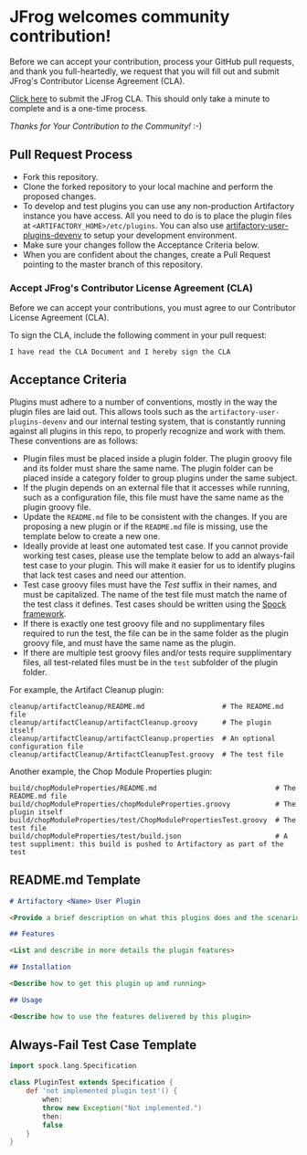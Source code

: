 # JFrog welcomes community contribution!

Before we can accept your contribution, process your GitHub pull requests, and thank you full-heartedly, we request that you will fill out and submit JFrog's Contributor License Agreement (CLA).

[Click here](https://secure.echosign.com/public/hostedForm?formid=5IYKLZ2RXB543N) to submit the JFrog CLA.
This should only take a minute to complete and is a one-time process.

*Thanks for Your Contribution to the Community!* :-)

## Pull Request Process ##

- Fork this repository.
- Clone the forked repository to your local machine and perform the proposed changes. 
- To develop and test plugins you can use any non-production Artifactory instance you have access. All you need to do is to place the plugin files at `<ARTIFACTORY_HOME>/etc/plugins`. You can also use [artifactory-user-plugins-devenv](https://github.com/JFrogDev/artifactory-user-plugins-devenv) to setup your development environment.
- Make sure your changes follow the Acceptance Criteria below.
- When you are confident about the changes, create a Pull Request pointing to the master branch of this repository.
  
### Accept JFrog's Contributor License Agreement (CLA)

Before we can accept your contributions, you must agree to our Contributor License Agreement (CLA). 

To sign the CLA, include the following comment in your pull request:

`I have read the CLA Document and I hereby sign the CLA`


## Acceptance Criteria ##

Plugins must adhere to a number of conventions, mostly in the way the plugin files are laid out. This allows tools such as the `artifactory-user-plugins-devenv` and our internal testing system, that is constantly running against all plugins in this repo, to properly recognize and work with them. These conventions are as follows:

- Plugin files must be placed inside a plugin folder. The plugin groovy file and its folder must share the same name. The plugin folder can be placed inside a category folder to group plugins under the same subject.
- If the plugin depends on an external file that it accesses while running, such as a configuration file, this file must have the same name as the plugin groovy file.
- Update the `README.md` file to be consistent with the changes. If you are proposing a new plugin or if the `README.md` file is missing, use the template below to create a new one.
- Ideally provide at least one automated test case. If you cannot provide working test cases, please use the template below to add an always-fail test case to your plugin. This will make it easier for us to identify plugins that lack test cases and need our attention.
- Test case groovy files must have the *Test* suffix in their names, and must be capitalized. The name of the test file must match the name of the test class it defines. Test cases should be written using the [Spock framework](http://spockframework.org/spock/docs/1.1/spock_primer.html).
- If there is exactly one test groovy file and no supplimentary files required to run the test, the file can be in the same folder as the plugin groovy file, and must have the same name as the plugin.
- If there are multiple test groovy files and/or tests require supplimentary files, all test-related files must be in the `test` subfolder of the plugin folder.

For example, the Artifact Cleanup plugin:
```
cleanup/artifactCleanup/README.md                   # The README.md file
cleanup/artifactCleanup/artifactCleanup.groovy      # The plugin itself
cleanup/artifactCleanup/artifactCleanup.properties  # An optional configuration file
cleanup/artifactCleanup/ArtifactCleanupTest.groovy  # The test file
```

Another example, the Chop Module Properties plugin:
```
build/chopModuleProperties/README.md                             # The README.md file
build/chopModuleProperties/chopModuleProperties.groovy           # The plugin itself
build/chopModuleProperties/test/ChopModulePropertiesTest.groovy  # The test file
build/chopModuleProperties/test/build.json                       # A test suppliment: this build is pushed to Artifactory as part of the test
```

## README.md Template ##

```markdown
# Artifactory <Name> User Plugin

<Provide a brief description on what this plugins does and the scenarios when it can/should be used.>

## Features

<List and describe in more details the plugin features>

## Installation

<Describe how to get this plugin up and running>

## Usage

<Describe how to use the features delivered by this plugin>
```

## Always-Fail Test Case Template ##
```groovy
import spock.lang.Specification

class PluginTest extends Specification {
    def 'not implemented plugin test'() {
        when:
        throw new Exception("Not implemented.")
        then:
        false
    }
}
```
